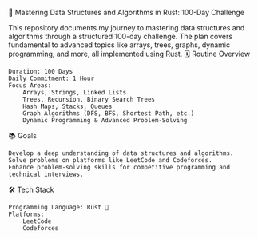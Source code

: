 🚀 Mastering Data Structures and Algorithms in Rust: 100-Day Challenge

This repository documents my journey to mastering data structures and algorithms through a structured 100-day challenge. The plan covers fundamental to advanced topics like arrays, trees, graphs, dynamic programming, and more, all implemented using Rust.
🗓️ Routine Overview

    Duration: 100 Days
    Daily Commitment: 1 Hour
    Focus Areas:
        Arrays, Strings, Linked Lists
        Trees, Recursion, Binary Search Trees
        Hash Maps, Stacks, Queues
        Graph Algorithms (DFS, BFS, Shortest Path, etc.)
        Dynamic Programming & Advanced Problem-Solving

📚 Goals

    Develop a deep understanding of data structures and algorithms.
    Solve problems on platforms like LeetCode and Codeforces.
    Enhance problem-solving skills for competitive programming and technical interviews.

🛠️ Tech Stack

    Programming Language: Rust 🦀
    Platforms:
        LeetCode
        Codeforces
